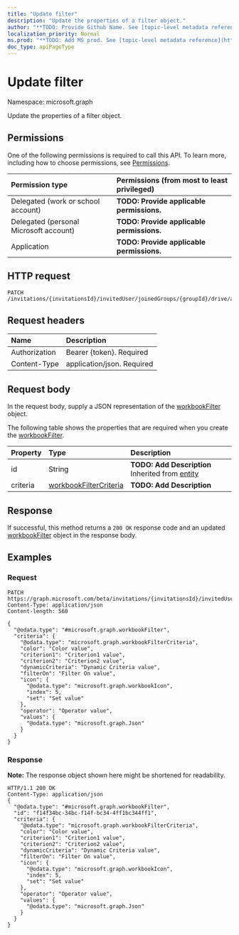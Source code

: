 ```yaml
---
title: "Update filter"
description: "Update the properties of a filter object."
author: "**TODO: Provide Github Name. See [topic-level metadata reference](https://msgo.azurewebsites.net/add/document/guidelines/metadata.html#topic-level-metadata)**"
localization_priority: Normal
ms.prod: "**TODO: Add MS prod. See [topic-level metadata reference](https://msgo.azurewebsites.net/add/document/guidelines/metadata.html#topic-level-metadata)**"
doc_type: apiPageType
---
```


# Update filter

Namespace: microsoft.graph

Update the properties of a filter object.

## Permissions
One of the following permissions is required to call this API. To learn more, including how to choose permissions, see [Permissions](/concepts/permissions-reference.md).

|Permission type|Permissions (from most to least privileged)|
|:---|:---|
|Delegated (work or school account)|**TODO: Provide applicable permissions.**|
|Delegated (personal Microsoft account)|**TODO: Provide applicable permissions.**|
|Application|**TODO: Provide applicable permissions.**|

## HTTP request
<!-- {
  "blockType": "ignored"
}
-->
``` http
PATCH /invitations/{invitationsId}/invitedUser/joinedGroups/{groupId}/drive/activities/{itemActivityOLDId}/driveItem/workbook/names/{workbookNamedItemId}/worksheet/tables/{workbookTableId}/columns/{workbookTableColumnId}/filter
```

## Request headers
|Name|Description|
|:---|:---|
|Authorization|Bearer {token}. Required|
|Content-Type|application/json. Required|

## Request body
In the request body, supply a JSON representation of the [workbookFilter](../resources/workbookfilter.md) object.

The following table shows the properties that are required when you create the [workbookFilter](../resources/workbookfilter.md).

|Property|Type|Description|
|:---|:---|:---|
|id|String|**TODO: Add Description** Inherited from [entity](../resources/entity.md)|
|criteria|[workbookFilterCriteria](../resources/workbookfiltercriteria.md)|**TODO: Add Description**|



## Response
If successful, this method returns a `200 OK` response code and an updated [workbookFilter](../resources/workbookfilter.md) object in the response body.

## Examples

### Request
<!-- {
  "blockType": "request",
  "name": "update_filter"
}
-->
``` http
PATCH https://graph.microsoft.com/beta/invitations/{invitationsId}/invitedUser/joinedGroups/{groupId}/drive/activities/{itemActivityOLDId}/driveItem/workbook/names/{workbookNamedItemId}/worksheet/tables/{workbookTableId}/columns/{workbookTableColumnId}/filter
Content-Type: application/json
Content-length: 560

{
  "@odata.type": "#microsoft.graph.workbookFilter",
  "criteria": {
    "@odata.type": "microsoft.graph.workbookFilterCriteria",
    "color": "Color value",
    "criterion1": "Criterion1 value",
    "criterion2": "Criterion2 value",
    "dynamicCriteria": "Dynamic Criteria value",
    "filterOn": "Filter On value",
    "icon": {
      "@odata.type": "microsoft.graph.workbookIcon",
      "index": 5,
      "set": "Set value"
    },
    "operator": "Operator value",
    "values": {
      "@odata.type": "microsoft.graph.Json"
    }
  }
}
```

### Response
**Note:** The response object shown here might be shortened for readability.
<!-- {
  "blockType": "response",
  "truncated": true
}
-->
``` http
HTTP/1.1 200 OK
Content-Type: application/json
{
  "@odata.type": "#microsoft.graph.workbookFilter",
  "id": "f14f34bc-34bc-f14f-bc34-4ff1bc344ff1",
  "criteria": {
    "@odata.type": "microsoft.graph.workbookFilterCriteria",
    "color": "Color value",
    "criterion1": "Criterion1 value",
    "criterion2": "Criterion2 value",
    "dynamicCriteria": "Dynamic Criteria value",
    "filterOn": "Filter On value",
    "icon": {
      "@odata.type": "microsoft.graph.workbookIcon",
      "index": 5,
      "set": "Set value"
    },
    "operator": "Operator value",
    "values": {
      "@odata.type": "microsoft.graph.Json"
    }
  }
}
```

